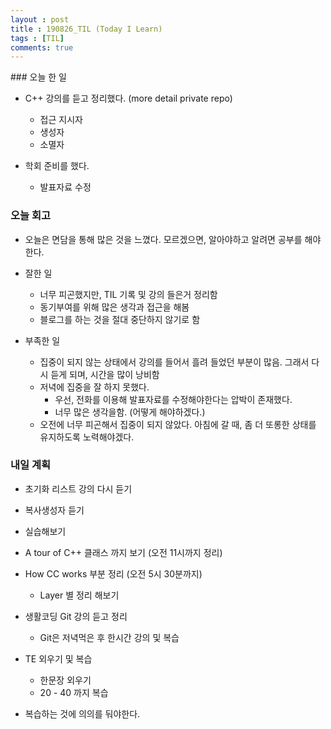 ```yaml
---
layout : post
title : 190826_TIL (Today I Learn)
tags : [TIL]
comments: true
---
```

### 오늘 한 일
- C++ 강의를 듣고 정리했다. (more detail private repo)
  - 접근 지시자
  - 생성자
  - 소멸자

- 학회 준비를 했다.
  - 발표자료 수정

### 오늘 회고
- 오늘은 면담을 통해 많은 것을 느꼈다. 모르겠으면, 알아야하고 알려면 공부를 해야한다. 

- 잘한 일
  - 너무 피곤했지만, TIL 기록 및 강의 들은거 정리함
  - 동기부여를 위해 많은 생각과 접근을 해봄
  - 블로그를 하는 것을 절대 중단하지 않기로 함

- 부족한 일
  - 집중이 되지 않는 상태에서 강의를 들어서 흘려 들었던 부분이 많음. 그래서 다시 듣게 되며, 시간을 많이 낭비함
  - 저녁에 집중을 잘 하지 못했다.
    - 우선, 전화를 이용해 발표자료를 수정해야한다는 압박이 존재했다. 
    - 너무 많은 생각을함. (어떻게 해야하겠다.)
  - 오전에 너무 피곤해서 집중이 되지 않았다. 아침에 갈 때, 좀 더 또롱한 상태를 유지하도록 노력해야겠다.

### 내일 계획
- 초기화 리스트 강의 다시 듣기 
- 복사생성자 듣기 
- 실습해보기 
- A tour of C++ 클래스 까지 보기 (오전 11시까지 정리)

- How CC works 부분 정리 (오전 5시 30분까지) 
  - Layer 별 정리 해보기 

- 생활코딩 Git 강의 듣고 정리 
  - Git은 저녁먹은 후 한시간 강의 및 복습 

- TE 외우기 및 복습
  - 한문장 외우기 
  - 20 - 40 까지 복습 

- 복습하는 것에 의의를 둬야한다.
